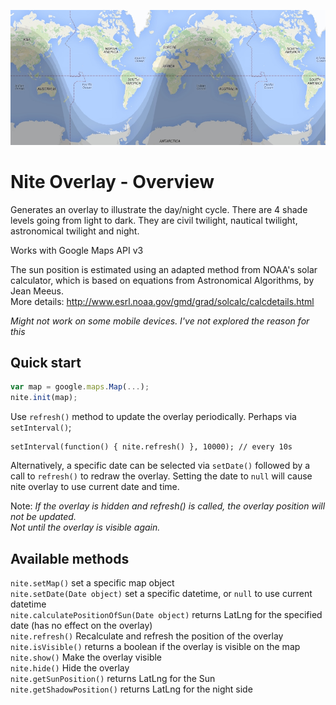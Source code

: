 ![Preview of Nite Overlay](preview.jpg "Preview of Nite Overlay")

# Nite Overlay - Overview

Generates an overlay to illustrate the day/night cycle.
There are 4 shade levels going from light to dark.
They are civil twilight, nautical twilight, astronomical twilight and night.

Works with Google Maps API v3

The sun position is estimated using an adapted method from NOAA's solar calculator, which is based on equations from Astronomical Algorithms, by Jean Meeus.  
More details: http://www.esrl.noaa.gov/gmd/grad/solcalc/calcdetails.html

*Might not work on some mobile devices. I've not explored the reason for this*

## Quick start

```javascript
var map = google.maps.Map(...);
nite.init(map);
```
Use `refresh()` method to update the overlay periodically. Perhaps via `setInterval()`;

```
setInterval(function() { nite.refresh() }, 10000); // every 10s
```

Alternatively, a specific date can be selected via `setDate()` followed by a call to `refresh()` to redraw the overlay. Setting the date to `null` will cause nite overlay to use current date and time.

Note: *If the overlay is hidden and refresh() is called, the overlay position will not be updated.  
Not until the overlay is visible again.*

## Available methods

`nite.setMap()` set a specific map object  
`nite.setDate(Date object)` set a specific datetime, or `null` to use current datetime  
`nite.calculatePositionOfSun(Date object)` returns LatLng for the specified date (has no effect on the overlay)  
`nite.refresh()` Recalculate and refresh the position of the overlay  
`nite.isVisible()` returns a boolean if the overlay is visible on the map  
`nite.show()` Make the overlay visible  
`nite.hide()` Hide the overlay  
`nite.getSunPosition()` returns LatLng for the Sun  
`nite.getShadowPosition()` returns LatLng for the night side  

